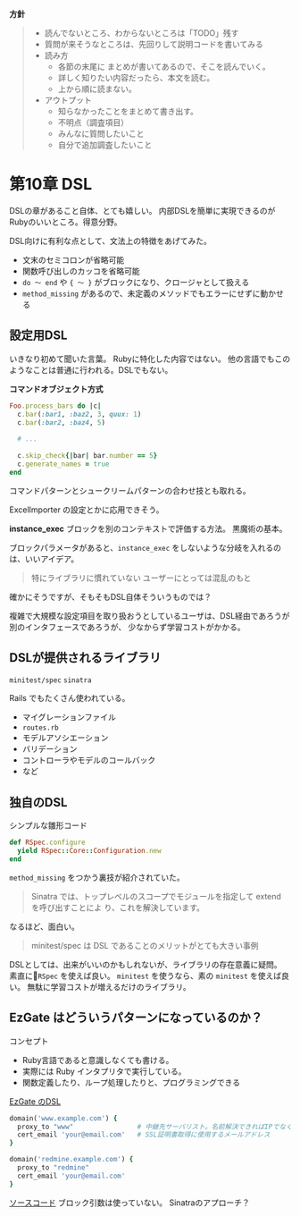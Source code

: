 **方針**
> - 読んでないところ、わからないところは「TODO」残す
> - 質問が来そうなところは、先回りして説明コードを書いてみる
> - 読み方
>   - 各節の末尾に まとめが書いてあるので、そこを読んでいく。
>   - 詳しく知りたい内容だったら、本文を読む。
>   - 上から順に読まない。
> - アウトプット
>   - 知らなかったことをまとめて書き出す。
>   - 不明点（調査項目）
>   - みんなに質問したいこと
>   - 自分で追加調査したいこと

# 第10章 DSL

DSLの章があること自体、とても嬉しい。
内部DSLを簡単に実現できるのがRubyのいいところ。得意分野。

DSL向けに有利な点として、文法上の特徴をあげてみた。
- 文末のセミコロンが省略可能
- 関数呼び出しのカッコを省略可能
- `do 〜 end` や `{ 〜 }` がブロックになり、クロージャとして扱える
- `method_missing` があるので、未定義のメソッドでもエラーにせずに動かせる

## 設定用DSL

いきなり初めて聞いた言葉。
Rubyに特化した内容ではない。
他の言語でもこのようなことは普通に行われる。DSLでもない。

**コマンドオブジェクト方式**
```rb
Foo.process_bars do |c|
  c.bar(:bar1, :baz2, 3, quux: 1)
  c.bar(:bar2, :baz4, 5)
  
  # ...
  
  c.skip_check{|bar| bar.number == 5}
  c.generate_names = true
end
```
コマンドパターンとシュークリームパターンの合わせ技とも取れる。

ExcelImporter の設定とかに応用できそう。

**instance_exec**
ブロックを別のコンテキストで評価する方法。
黒魔術の基本。

ブロックパラメータがあると、`instance_exec` をしないような分岐を入れるのは、いいアイデア。

> 特にライブラリに慣れていない ユーザーにとっては混乱のもと

確かにそうですが、そもそもDSL自体そういうものでは？

複雑で大規模な設定項目を取り扱おうとしているユーザは、DSL経由であろうが別のインタフェースであろうが、
少なからず学習コストがかかる。


## DSLが提供されるライブラリ

`minitest/spec`
`sinatra`

Rails でもたくさん使われている。
- マイグレーションファイル
- `routes.rb`
- モデルアソシエーション
- バリデーション
- コントローラやモデルのコールバック
- など


## 独自のDSL

シンプルな雛形コード
```rb
def RSpec.configure
  yield RSpec::Core::Configuration.new
end
```

`method_missing` をつかう裏技が紹介されていた。

> Sinatra では、トップレベルのスコープでモジュールを指定して extend を呼び出すことによ り、これを解決しています。

なるほど、面白い。


> minitest/spec は DSL であることのメリットがとても大きい事例

DSLとしては、出来がいいのかもしれないが、ライブラリの存在意義に疑問。
素直に🪹`RSpec` を使えば良い。
`minitest` を使うなら、素の `minitest` を使えば良い。
無駄に学習コストが増えるだけのライブラリ。

## EzGate はどういうパターンになっているのか？

コンセプト
- Ruby言語であると意識しなくても書ける。
- 実際には Ruby インタプリタで実行している。
- 関数定義したり、ループ処理したりと、プログラミングできる

[EzGate のDSL](https://qiita.com/lobin-z0x50/items/2d91050fa2e7bffa692a#%E8%A8%AD%E5%AE%9A%E3%83%95%E3%82%A1%E3%82%A4%E3%83%AB%E3%81%AE%E6%9B%B8%E3%81%8D%E6%96%B9)
```rb
domain('www.example.com') {
  proxy_to "www"                # 中継先サーバリスト。名前解決できればIPでなくとも良い
  cert_email 'your@email.com'   # SSL証明書取得に使用するメールアドレス
}

domain('redmine.example.com') {
  proxy_to "redmine"
  cert_email 'your@email.com'
}
```

[ソースコード](https://github.com/neogenia-jp/EzGate/blob/master/docker/resources/scripts/lib/parser.rb)
ブロック引数は使っていない。
Sinatraのアプローチ？


